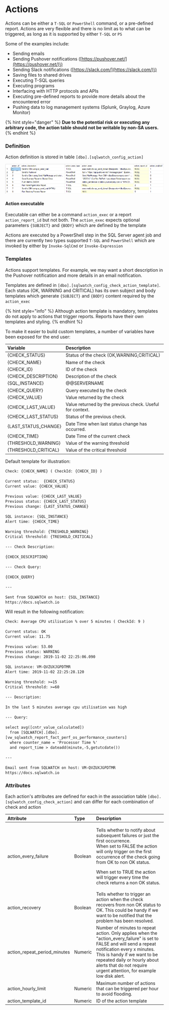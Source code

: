 # Actions

Actions can be either a `T-SQL` or `PowerShell` command, or a pre-defined report. Actions are very flexible and there is no limit as to what can be triggered, as long as it is supported by either `T-SQL` or `PS`

Some of the examples include:

* Sending emails
* Sending Pushover notifications \([https://pushover.net/](https://pushover.net/)\)
* Sending Slack notifications \([https://slack.com/](https://slack.com/)\)
* Saving files to shared drives
* Executing T-SQL queries
* Executing programs
* Interfacing with HTTP protocols and APIs
* Executing pre-defined reports to provide more details about the encountered error
* Pushing data to log management systems \(Splunk, Graylog, Azure Monitor\)

{% hint style="danger" %}
**Due to the potential risk or executing any arbitrary code, the action table should not be writable by non-SA users.**
{% endhint %}

### Definition

Action definition is stored in table `[dbo].[sqlwatch_config_action]`

![\[dbo\].\[sqlwatch\_config\_action\]](../../.gitbook/assets/image%20%2839%29.png)

#### Action executable

Executable can either be a command `action_exec` or a report `action_report_id` but not both. The `action_exec` expects optional parameters `{SUBJECT}` and `{BODY}` which are defined by the template

Actions are executed by a PowerShell step in the SQL Server agent job and there are currently two types supported `T-SQL` and `PowerShell` which are invoked by either by `Invoke-SqlCmd` or `Invoke-Expression`

### Templates

Actions support templates. For example, we may want a short description in the Pushover notification and more details in an email notification. 

Templates are defined in `[dbo].[sqlwatch_config_check_action_template]`. Each status \(OK, WARNING and CRITICAL\) has its own subject and body templates which generate `{SUBJECT}` and `{BODY}` content required by the `action_exec`

{% hint style="info" %}
Although action template is mandatory, templates do not apply to actions that trigger reports. Reports have their own templates and styling.
{% endhint %}

To make it easier to build custom templates, a number of variables have been exposed for the end user:

| Variable | Description |
| :--- | :--- |
| {CHECK\_STATUS} | Status of the check \(OK,WARNING,CRITICAL\) |
| {CHECK\_NAME} | Name of the check |
| {CHECK\_ID} | ID of the check |
| {CHECK\_DESCRIPTION} | Description of the check |
| {SQL\_INSTANCE} | @@SERVERNAME |
| {CHECK\_QUERY} | Query executed by the check |
| {CHECK\_VALUE} | Value returned by the check |
| {CHECK\_LAST\_VALUE} | Value returned by the previous check. Useful for context. |
| {CHECK\_LAST\_STATUS} | Status of the previous check. |
| {LAST\_STATUS\_CHANGE} | Date Time when last status change has occurred.  |
| {CHECK\_TIME} | Date Time of the current check |
| {THRESHOLD\_WARNING} | Value of the warning threshold |
| {THRESHOLD\_CRITICAL} | Value of the critical threshold |

Default template for illustration:

```text
Check: {CHECK_NAME} ( CheckId: {CHECK_ID} )

Current status:  {CHECK_STATUS}
Current value: {CHECK_VALUE}

Previous value: {CHECK_LAST_VALUE}
Previous status: {CHECK_LAST_STATUS}
Previous change: {LAST_STATUS_CHANGE}

SQL instance: {SQL_INSTANCE}
Alert time: {CHECK_TIME}

Warning threshold: {TRESHOLD_WARNING}
Critical threshold: {TRESHOLD_CRITICAL}

--- Check Description:

{CHECK_DESCRIPTION}

--- Check Query:

{CHECK_QUERY}

---

Sent from SQLWATCH on host: {SQL_INSTANCE}
https://docs.sqlwatch.io 
```

Will result in the following notification:

```text
Check: Average CPU utilisation % over 5 minutes ( CheckId: 9 )

Current status: OK
Current value: 11.75

Previous value: 53.00
Previous status: WARNING
Previous change: 2019-11-02 22:25:06.090

SQL instance: VM-QVZUXJGPDTMR
Alert time: 2019-11-02 22:25:28.120

Warning threshold: >=15
Critical threshold: >=60

--- Description:

In the last 5 minutes average cpu utilisation was high

--- Query:

select avg([cntr_value_calculated])
  from [SQLWATCH].[dbo].[vw_sqlwatch_report_fact_perf_os_performance_counters]
  where counter_name = 'Processor Time %'
  and report_time > dateadd(minute,-5,getutcdate())

---

Email sent from SQLWATCH on host: VM-QVZUXJGPDTMR
https://docs.sqlwatch.io
```

### Attributes

Each action's attributes are defined for each in the association table `[dbo].[sqlwatch_config_check_action]` and can differ for each combination of check and action

<table>
  <thead>
    <tr>
      <th style="text-align:left">Attribute</th>
      <th style="text-align:left">Type</th>
      <th style="text-align:left">Description</th>
    </tr>
  </thead>
  <tbody>
    <tr>
      <td style="text-align:left">action_every_failure</td>
      <td style="text-align:left">Boolean</td>
      <td style="text-align:left">
        <p>Tells whether to notify about subsequent failures or just the first occurrence.
          <br
          />When set to FALSE the action will only trigger on the first occurrence
          of the check going from OK to non OK status.</p>
        <p>When set to TRUE the action will trigger every time the check returns
          a non OK status.</p>
      </td>
    </tr>
    <tr>
      <td style="text-align:left">action_recovery</td>
      <td style="text-align:left">Boolean</td>
      <td style="text-align:left">Tells whether to trigger an action when the check recovers from non OK
        status to OK. This could be handy if we want to be notified that the problem
        has been resolved.</td>
    </tr>
    <tr>
      <td style="text-align:left">action_repeat_period_minutes</td>
      <td style="text-align:left">Numeric</td>
      <td style="text-align:left">Number of minutes to repeat action. Only applies when the &quot;action_every_failure&quot;
        is set to FALSE and will send a repeat notification every x minutes. This
        is handy if we want to be repeated daily or hourly about alerts that do
        not require urgent attention, for example low disk alert.</td>
    </tr>
    <tr>
      <td style="text-align:left">action_hourly_limit</td>
      <td style="text-align:left">Numeric</td>
      <td style="text-align:left">Maximum number of actions that can be triggered per hour to avoid flooding.</td>
    </tr>
    <tr>
      <td style="text-align:left">action_template_id</td>
      <td style="text-align:left">Numeric</td>
      <td style="text-align:left">ID of the action template</td>
    </tr>
  </tbody>
</table>

